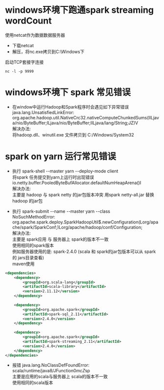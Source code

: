# windows环境下跑通spark streaming wordCount


使用netcat作为数据数据服务器
* 下载netcat
* 解压，将nc.exe拷贝到C:\Windows下

启动TCP套接字连接
```
nc -l -p 9999
``` 


# windows环境下 spark 常见错误
* 在window中运行Hadoop和Spark程序时会遇见如下异常错误  
java.lang.UnsatisfiedLinkError: org.apache.hadoop.util.NativeCrc32.nativeComputeChunkedSums(IILjava/nio/ByteBuffer;ILjava/nio/ByteBuffer;IILjava/lang/String;JZ)V  
解决办法:  
将hadoop.dll、winutil.exe 文件拷贝到 C:/Windows/System32


# spark on yarn 运行常见错误
* 执行 spark-shell --master yarn --deploy-mode client  
将spark 任务提交到yarn上运行时出现错误  
io.netty.buffer.PooledByteBufAllocator.defaultNumHeapArena()I  
解决办法:  
主要是 hadoop 与 spark netty 的jar包版本冲突
用spark netty-all.jar 替换 hadoop 的jar包


* 执行 spark-submit --name <Application-name> --master yarn --class <main-class> <jar>  
NoSuchMethodError: org.apache.spark.deploy.SparkHadoopUtil$.newConfiguration(Lorg/apache/spark/SparkConf;)Lorg/apache/hadoop/conf/Configuration;  
解决办法:  
主要是 spark应用 与 服务器上 spark的版本不一致   
使用相同的spark版本  
例如服务器使用的是: spark-2.4.0 (scala 和 spark的jar包版本可以从 spark的 jars目录查看)  
maven使用  
```xml
<dependencies>
    <dependency>
        <groupId>org.scala-lang</groupId>
        <artifactId>scala-library</artifactId>
        <version>2.11.12</version>
    </dependency>
    
    <dependency>
        <groupId>org.apache.spark</groupId>
        <artifactId>spark-sql_2.11</artifactId>
        <version>2.4.0</version>
    </dependency>
    
    <dependency>
        <groupId>org.apache.spark</groupId>
        <artifactId>spark-streaming_2.11</artifactId>
        <version>2.4.0</version>
    </dependency>
</dependencies>
```


* 报错 java.lang.NoClassDefFoundError: scala/runtime/java8/JFunction0$mcZ$sp  
主要是应用的scala与服务器上 scala的版本不一致   
使用相同的scala版本